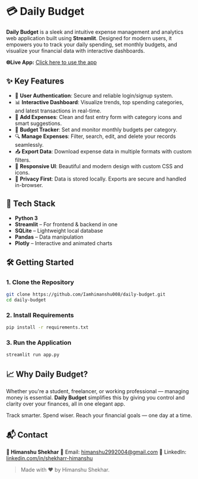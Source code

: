 # 💳 Daily Budget

**Daily Budget** is a sleek and intuitive expense management and analytics web application built using **Streamlit**. Designed for modern users, it empowers you to track your daily spending, set monthly budgets, and visualize your financial data with interactive dashboards.

**🌐Live App:** [Click here to use the app](https://daily-budget.streamlit.app/)

## ✨ Key Features

- 🔐 **User Authentication**: Secure and reliable login/signup system.  
- 📊 **Interactive Dashboard**: Visualize trends, top spending categories, and latest transactions in real-time.  
- 🧾 **Add Expenses**: Clean and fast entry form with category icons and smart suggestions.  
- 🧮 **Budget Tracker**: Set and monitor monthly budgets per category.  
- 🔍 **Manage Expenses**: Filter, search, edit, and delete your records seamlessly.  
- 📤 **Export Data**: Download expense data in multiple formats with custom filters.  
- 💅 **Responsive UI**: Beautiful and modern design with custom CSS and icons.  
- 🔐 **Privacy First**: Data is stored locally. Exports are secure and handled in-browser.  

## 🚀 Tech Stack

- **Python 3**
- **Streamlit** – For frontend & backend in one  
- **SQLite** – Lightweight local database  
- **Pandas** – Data manipulation  
- **Plotly** – Interactive and animated charts  

## 🛠️ Getting Started

### 1. Clone the Repository
```bash
git clone https://github.com/Iamhimanshu008/daily-budget.git
cd daily-budget
````

### 2. Install Requirements

```bash
pip install -r requirements.txt
```

### 3. Run the Application

```bash
streamlit run app.py
```

## 📈 Why Daily Budget?

Whether you're a student, freelancer, or working professional — managing money is essential. **Daily Budget** simplifies this by giving you control and clarity over your finances, all in one elegant app.

Track smarter. Spend wiser. Reach your financial goals — one day at a time.


## 📬 Contact

**👤 Himanshu Shekhar**
📧 Email: [himanshu2992004@gmail.com](mailto:iamshekhar008@gmail.com)
🔗 LinkedIn: [linkedin.com/in/shekharr-himanshu](https://www.linkedin.com/in/shekharr-himanshu/)


> Made with ❤️ by Himanshu Shekhar.

